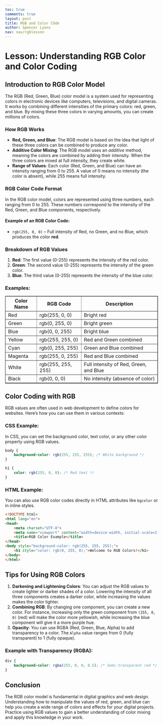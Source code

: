 ```yaml
---
toc: true
comments: true
layout: post
title: RGB and Color COde
author: Spencer Lyons
nav: nav/rgblesson
---
```


# Lesson: Understanding RGB Color and Color Coding

## Introduction to RGB Color Model

The RGB (Red, Green, Blue) color model is a system used for representing colors in electronic devices like computers, televisions, and digital cameras. It works by combining different intensities of the primary colors: red, green, and blue. By mixing these three colors in varying amounts, you can create millions of colors.

### How RGB Works

- **Red, Green, and Blue**: The RGB model is based on the idea that light of these three colors can be combined to produce any color.
- **Additive Color Mixing**: The RGB model uses an *additive* method, meaning the colors are combined by adding their intensity. When the three colors are mixed at full intensity, they create white.
- **Range of Values**: Each color (Red, Green, and Blue) can have an intensity ranging from 0 to 255. A value of 0 means no intensity (the color is absent), while 255 means full intensity.

### RGB Color Code Format

In the RGB color model, colors are represented using three numbers, each ranging from 0 to 255. These numbers correspond to the intensity of the Red, Green, and Blue components, respectively.

#### Example of an RGB Color Code:
- `rgb(255, 0, 0)` – Full intensity of Red, no Green, and no Blue, which produces the color **red**.

### Breakdown of RGB Values
1. **Red**: The first value (0-255) represents the intensity of the red color.
2. **Green**: The second value (0-255) represents the intensity of the green color.
3. **Blue**: The third value (0-255) represents the intensity of the blue color.

### Examples:
<table border="1">
  <thead>
    <tr>
      <th>Color Name</th>
      <th>RGB Code</th>
      <th>Description</th>
    </tr>
  </thead>
  <tbody>
    <tr>
      <td>Red</td>
      <td>rgb(255, 0, 0)</td>
      <td>Bright red</td>
    </tr>
    <tr>
      <td>Green</td>
      <td>rgb(0, 255, 0)</td>
      <td>Bright green</td>
    </tr>
    <tr>
      <td>Blue</td>
      <td>rgb(0, 0, 255)</td>
      <td>Bright blue</td>
    </tr>
    <tr>
      <td>Yellow</td>
      <td>rgb(255, 255, 0)</td>
      <td>Red and Green combined</td>
    </tr>
    <tr>
      <td>Cyan</td>
      <td>rgb(0, 255, 255)</td>
      <td>Green and Blue combined</td>
    </tr>
    <tr>
      <td>Magenta</td>
      <td>rgb(255, 0, 255)</td>
      <td>Red and Blue combined</td>
    </tr>
    <tr>
      <td>White</td>
      <td>rgb(255, 255, 255)</td>
      <td>Full intensity of Red, Green, and Blue</td>
    </tr>
    <tr>
      <td>Black</td>
      <td>rgb(0, 0, 0)</td>
      <td>No intensity (absence of color)</td>
    </tr>
  </tbody>
</table>

## Color Coding with RGB

RGB values are often used in web development to define colors for websites. Here’s how you can use them in various contexts:

### CSS Example:
In CSS, you can set the background color, text color, or any other color property using RGB values.

```css
body {
    background-color: rgb(255, 255, 255); /* White background */
}

h1 {
    color: rgb(255, 0, 0); /* Red text */
}
```

### HTML Example:
You can also use RGB color codes directly in HTML attributes like `bgcolor` or in inline styles.

```html
<!DOCTYPE html>
<html lang="en">
<head>
    <meta charset="UTF-8">
    <meta name="viewport" content="width=device-width, initial-scale=1.0">
    <title>RGB Color Example</title>
</head>
<body style="background-color: rgb(255, 255, 255);">
    <h1 style="color: rgb(0, 255, 0);">Welcome to RGB Colors!</h1>
</body>
</html>
```

## Tips for Using RGB Colors

1. **Darkening and Lightening Colors**: You can adjust the RGB values to create lighter or darker shades of a color. Lowering the intensity of all three components creates a darker color, while increasing the values makes the color lighter.
2. **Combining RGB**: By changing one component, you can create a new color. For instance, increasing only the green component from `(255, 0, 0)` (red) will make the color more yellowish, while increasing the blue component will give it a more purple hue.
3. **Opacity**: You can use RGBA (Red, Green, Blue, Alpha) to add transparency to a color. The `Alpha` value ranges from 0 (fully transparent) to 1 (fully opaque).

### Example with Transparency (RGBA):
```css
div {
    background-color: rgba(255, 0, 0, 0.5); /* Semi-transparent red */
}
```

## Conclusion

The RGB color model is fundamental in digital graphics and web design. Understanding how to manipulate the values of red, green, and blue can help you create a wide range of colors and effects for your digital projects. Practice using RGB values to gain a better understanding of color mixing and apply this knowledge in your work.

